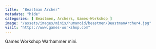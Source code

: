 ```yaml
---
title:  "Beastman Archer"
metadate: "hide"
categories: [ Beastmen, Archers, Games-Workshop ]
image: "/assets/images/minis/humanoid/beastmen/BeastmanArcher4.jpg"
visit: "https://www.games-workshop.com"
---
```

Games Workshop Warhammer mini.